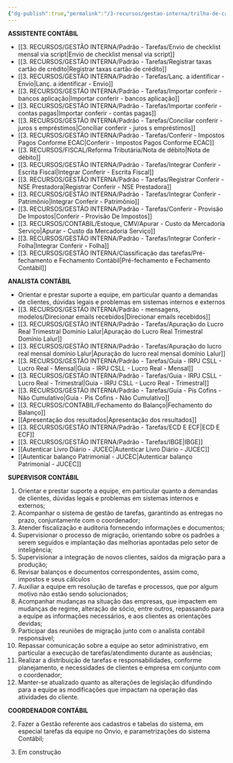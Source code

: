 ```yaml
---
{"dg-publish":true,"permalink":"/3-recursos/gestao-interna/trilha-de-carreira-cargos-funcoes/tarefas-por-cargo/","dgPassFrontmatter":true,"created":"2025-06-16T11:39:53.379-03:00","updated":"2025-09-01T14:49:36.342-03:00"}
---
```



**ASSISTENTE CONTÁBIL**

-  [[3. RECURSOS/GESTÃO INTERNA/Padrão - Tarefas/Envio de checklist mensal via script\|Envio de checklist mensal via script]]
-  [[3. RECURSOS/GESTÃO INTERNA/Padrão - Tarefas/Registrar taxas cartão de crédito\|Registrar taxas cartão de crédito]]
-  [[3. RECURSOS/GESTÃO INTERNA/Padrão - Tarefas/Lanç. a identificar - Envio\|Lanç. a identificar - Envio]]
-  [[3. RECURSOS/GESTÃO INTERNA/Padrão - Tarefas/Importar conferir - bancos aplicação\|Importar conferir - bancos aplicação]]
-  [[3. RECURSOS/GESTÃO INTERNA/Padrão - Tarefas/Importar conferir - contas pagas\|Importar conferir - contas pagas]]
-  [[3. RECURSOS/GESTÃO INTERNA/Padrão - Tarefas/Conciliar conferir - juros s  empréstimos\|Conciliar conferir - juros s  empréstimos]]
-  [[3. RECURSOS/GESTÃO INTERNA/Padrão - Tarefas/Conferir - Impostos Pagos Conforme ECAC\|Conferir - Impostos Pagos Conforme ECAC]]
- [[3. RECURSOS/FISCAL/Reforma Tributária/Nota de débito\|Nota de débito]]
-  [[3. RECURSOS/GESTÃO INTERNA/Padrão - Tarefas/Integrar Conferir - Escrita Fiscal\|Integrar Conferir - Escrita Fiscal]]
-  [[3. RECURSOS/GESTÃO INTERNA/Padrão - Tarefas/Registrar Conferir - NSE Prestadora\|Registrar Conferir - NSE Prestadora]]
-  [[3. RECURSOS/GESTÃO INTERNA/Padrão - Tarefas/Integrar Conferir - Patrimônio\|Integrar Conferir - Patrimônio]]
-  [[3. RECURSOS/GESTÃO INTERNA/Padrão - Tarefas/Conferir - Provisão De Impostos\|Conferir - Provisão De Impostos]]
-  [[3. RECURSOS/CONTABIL/Estoque, CMV/Apurar - Custo da Mercadoria Serviço\|Apurar - Custo da Mercadoria Serviço]]
- [[3. RECURSOS/GESTÃO INTERNA/Padrão - Tarefas/Integrar Conferir - Folha\|Integrar Conferir - Folha]]
- [[3. RECURSOS/GESTÃO INTERNA/Classificação das tarefas/Pré-fechamento e Fechamento Contábil\|Pré-fechamento e Fechamento Contábil]]



**ANALISTA CONTÁBIL**

- Orientar e prestar suporte a equipe, em particular quanto a demandas de clientes, dúvidas legais e problemas em sistemas internos e externos
- [[3. RECURSOS/GESTÃO INTERNA/Padrão - mensagens, modelos/Direcionar emails recebidos\|Direcionar emails recebidos]]
-  [[3. RECURSOS/GESTÃO INTERNA/Padrão - Tarefas/Apuração do Lucro Real Trimestral Domínio Lalur\|Apuração do Lucro Real Trimestral Domínio Lalur]]
-  [[3. RECURSOS/GESTÃO INTERNA/Padrão - Tarefas/Apuração do lucro real mensal domínio Lalur\|Apuração do lucro real mensal domínio Lalur]]
-  [[3. RECURSOS/GESTÃO INTERNA/Padrão - Tarefas/Guia - IRPJ CSLL - Lucro Real - Mensal\|Guia - IRPJ CSLL - Lucro Real - Mensal]]
-  [[3. RECURSOS/GESTÃO INTERNA/Padrão - Tarefas/Guia - IRPJ CSLL - Lucro Real - Trimestral\|Guia - IRPJ CSLL - Lucro Real - Trimestral]]
-  [[3. RECURSOS/GESTÃO INTERNA/Padrão - Tarefas/Guia - Pis Cofins - Não Cumulativo\|Guia - Pis Cofins - Não Cumulativo]]
- [[3. RECURSOS/CONTABIL/Fechamento do Balanço\|Fechamento do Balanço]]
- [[Apresentação dos resultados\|Apresentação dos resultados]]
- [[3. RECURSOS/GESTÃO INTERNA/Padrão - Tarefas/ECD E ECF\|ECD E ECF]]
- [[3. RECURSOS/GESTÃO INTERNA/Padrão - Tarefas/IBGE\|IBGE]]
- [[Autenticar Livro Diário - JUCEC\|Autenticar Livro Diário - JUCEC]]
- [[Autenticar balanço Patrimonial - JUCEC\|Autenticar balanço Patrimonial - JUCEC]]


**SUPERVISOR CONTÁBIL**

1. Orientar e prestar suporte a equipe, em particular quanto a demandas de clientes, dúvidas legais e problemas em sistemas internos e externos;
2. Acompanhar o sistema de gestão de tarefas, garantindo as entregas no prazo, conjuntamente com o coordenador;
3. Atender fiscalização e auditoria fornecendo informações e documentos;
4. Supervisionar o processo de migração, orientando sobre os padrões a serem seguidos e implantação das melhorias apontadas pelo setor de inteligência;
5. Supervisionar a integração de novos clientes, saídos da migração para a produção;
6. Revisar balanços e documentos correspondentes, assim como, impostos e seus cálculos
7. Auxiliar a equipe em resolução de tarefas e processos, que por algum motivo não estão sendo solucionados;
8. Acompanhar mudanças na situação das empresas, que impactem em mudanças de regime, alteração de sócio, entre outros, repassando para a equipe as informações necessários, e aos clientes as orientações devidas;
9. Participar das reuniões de migração junto com o analista contábil responsável;
10. Repassar comunicação sobre a equipe ao setor administrativo, em particular a execução de tarefas/atendimento durante as ausências;
11. Realizar a distribuição de tarefas e responsabilidades, conforme planejamento, e necessidades de clientes e empresa em conjunto com o coordenador;
12. Manter-se atualizado quanto as alterações de legislação difundindo para a equipe as modificações que impactam na operação das atividades do cliente.


**COORDENADOR CONTÁBIL**

2. Fazer a Gestão referente aos cadastros e tabelas do sistema, em especial tarefas da equipe no Onvio, e parametrizações do sistema Contábil;

3. Em construção
